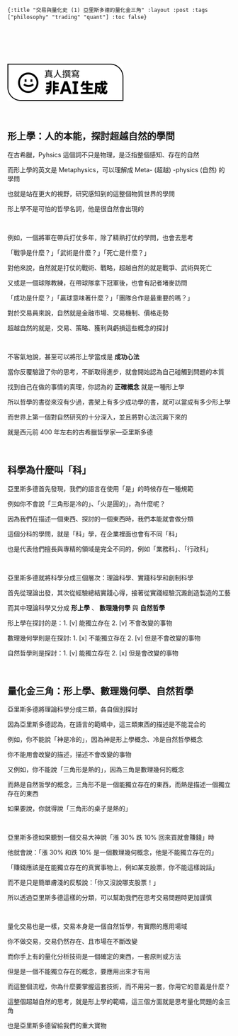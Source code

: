     {:title "交易與量化史 (1) 亞里斯多德的量化金三角" :layout :post :tags ["philosophy" "trading" "quant"] :toc false}


# 　

![img](../../img/not-by-ai/tw/written-by-human/svg/Written-By-Human-Not-By-AI-Badge-white.svg)

<br/>


## 形上學：人的本能，探討超越自然的學問

在古希臘，Pyhsics 這個詞不只是物理，是泛指整個感知、存在的自然

而形上學的英文是 Metaphysics，可以理解成 Meta- (超越) -physics (自然) 的學問

也就是站在更大的視野，研究感知到的這整個物質世界的學問

形上學不是可怕的哲學名詞，他是很自然會出現的

<br/>

例如，一個將軍在帶兵打仗多年，除了精熟打仗的學問，也會去思考

「戰爭是什麼？」「武術是什麼？」「死亡是什麼？」

對他來說，自然就是打仗的戰術、戰略，超越自然的就是戰爭、武術與死亡

又或是一個球隊教練，在帶球隊拿下冠軍後，也會有記者堵麥訪問

「成功是什麼？」「贏球意味著什麼？」「團隊合作是最重要的嗎？」

對於交易員來說，自然就是金融市場、交易機制、價格走勢

超越自然的就是，交易、策略、獲利與虧損這些概念的探討

<br/>

不客氣地說，甚至可以將形上學當成是 **成功心法**

當你反覆驗證了你的思考，不斷取得進步，就會開始認為自己碰觸到問題的本質

找到自己在做的事情的真理，你認為的 **正確概念** 就是一種形上學

所以哲學的書從來沒有少過，書架上有多少成功學的書，就可以當成有多少形上學

而世界上第一個對自然研究的十分深入，並且將對心法沉澱下來的

就是西元前 400 年左右的古希臘哲學家—亞里斯多德

<br/>


## 科學為什麼叫「科」

亞里斯多德首先發現，我們的語言在使用「是」的時候存在一種規範

例如你不會說「三角形是冷的」、「火是圓的」，為什麼呢？

因為我們在描述一個東西、探討的一個東西時，我們本能就會做分類

這個分科的學問，就是「科」學，在企業裡面也會有不同「科」

也是代表他們擅長與專精的領域是完全不同的，例如「業務科」、「行政科」

<br/>

亞里斯多德就將科學分成三個層次：理論科學、實踐科學和創制科學

首先從理論出發，其次從經驗總結實踐心得，接著從實踐經驗沉澱創造製造的工藝

而其中理論科學又分成 **形上學** 、 **數理幾何學** 與 **自然哲學**

形上學在探討的是：1. [v] 能獨立存在  2. [v] 不會改變的事物

數理幾何學則是在探討: 1. [x] 不能獨立存在 2. [v] 但是不會改變的事物

自然哲學則是探討：1. [v] 能獨立存在 2. [x] 但是會改變的事物

<br/>


## 量化金三角：形上學、數理幾何學、自然哲學

亞里斯多德將理論科學分成三類，各自個別探討

因為亞里斯多德認為，在語言的範疇中，這三類東西的描述是不能混合的

例如，你不能說「神是冷的」，因為神是形上學概念、冷是自然哲學概念

你不能用會改變的描述，描述不會改變的事物

又例如，你不能說「三角形是熱的」，因為三角是數理幾何的概念

而熱是自然哲學的概念，三角形不是一個能獨立存在的東西，而熱是描述一個獨立存在的東西

如果要說，你就得說「三角形的桌子是熱的」

<br/>

亞里斯多德如果聽到一個交易大神說「漲 30% 跌 10% 回來買就會賺錢」時

他就會說：「漲 30% 和跌 10% 是一個數理幾何概念，他是不能獨立存在的」

「賺錢應該是在能獨立存在的真實事物上，例如某支股票，你不能這樣說話」

而不是只是簡單膚淺的反駁說：「你又沒說哪支股票！」

所以透過亞里斯多德這樣的分類，可以幫助我們在思考交易問題時更加謹慎

<br/>

量化交易也是一樣，交易本身是一個自然哲學，有實際的應用場域

你不做交易，交易仍然存在、且市場在不斷改變

而你手上有的量化分析技術是一個確定的東西，一套原則或方法

但是是一個不能獨立存在的概念，要應用出來才有用

而這整個流程，你為什麼要掌握這套技術，而不用另一套，你用它的意義是什麼？

這整個超越自然的思考，就是形上學的範疇，這三個方面就是思考量化問題的金三角

也是亞里斯多德留給我們的重大寶物

<br/>

